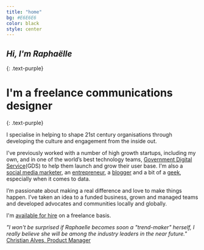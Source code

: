 ```yaml
---
title: "home"
bg: #E6E6E6
color: black
style: center
---
```


## *Hi, I'm Raphaëlle*
{: .text-purple}

<div class="circular"></div>

# I'm a freelance communications designer
{: .text-purple}

I specialise in helping to shape 21st century organisations through developing the culture and engagement from the inside out.

I've previously worked with a number of high growth startups, including my own, and in one of the world’s best technology teams, [Government Digital Service](https://gds.blog.gov.uk/about/)(GDS) to help them launch and grow their user base. I'm also a [social media marketer](https://www.instagram.com/raphaelleheaf/), an [entrepreneur](https://uk.linkedin.com/in/raphaelleheaf), a [blogger](https://140x365.com/) and a bit of a [geek](https://github.com/raphaelleheaf), especially when it comes to data. 

I’m passionate about making a real difference and love to make things happen. I’ve taken an idea to a funded business, grown and managed teams and developed advocates and communities locally and globally.

I'm [available for hire](mailto:raphaelle@raphaelleheaf.com) on a freelance basis. 


*"I won't be surprised if Raphaelle becomes soon a "trend-maker" herself, I really believe she will be among the industry leaders in the near future."* [Christian Alves, Product Manager](https://uk.linkedin.com/in/raphaelleheaf)

